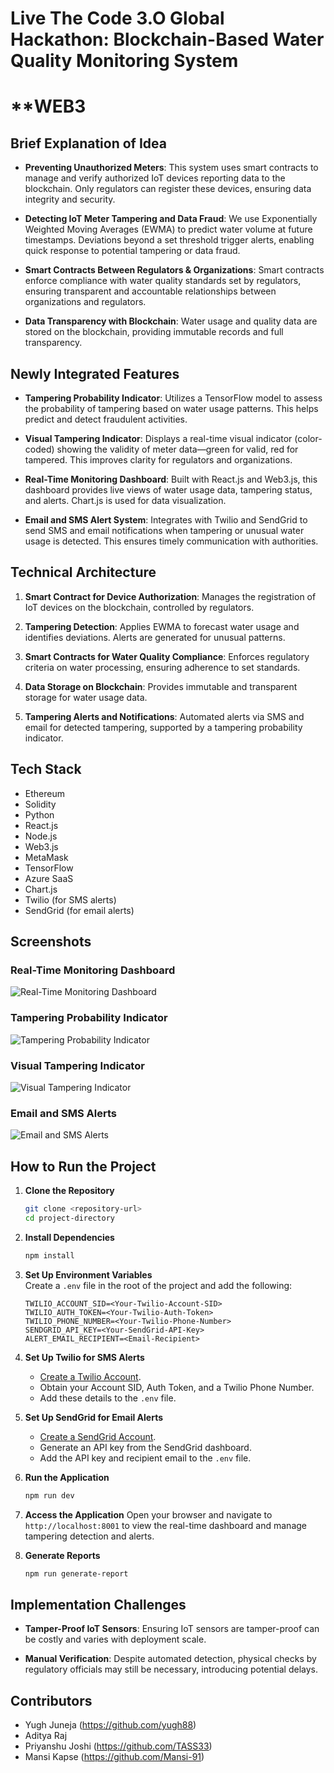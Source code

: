 # **Live The Code 3.O Global Hackathon: Blockchain-Based Water Quality Monitoring System**

# **WEB3

## **Brief Explanation of Idea**

- **Preventing Unauthorized Meters**: This system uses smart contracts to manage and verify authorized IoT devices reporting data to the blockchain. Only regulators can register these devices, ensuring data integrity and security.

- **Detecting IoT Meter Tampering and Data Fraud**: We use Exponentially Weighted Moving Averages (EWMA) to predict water volume at future timestamps. Deviations beyond a set threshold trigger alerts, enabling quick response to potential tampering or data fraud.

- **Smart Contracts Between Regulators & Organizations**: Smart contracts enforce compliance with water quality standards set by regulators, ensuring transparent and accountable relationships between organizations and regulators.

- **Data Transparency with Blockchain**: Water usage and quality data are stored on the blockchain, providing immutable records and full transparency.

## **Newly Integrated Features**

- **Tampering Probability Indicator**: Utilizes a TensorFlow model to assess the probability of tampering based on water usage patterns. This helps predict and detect fraudulent activities.

- **Visual Tampering Indicator**: Displays a real-time visual indicator (color-coded) showing the validity of meter data—green for valid, red for tampered. This improves clarity for regulators and organizations.

- **Real-Time Monitoring Dashboard**: Built with React.js and Web3.js, this dashboard provides live views of water usage data, tampering status, and alerts. Chart.js is used for data visualization.

- **Email and SMS Alert System**: Integrates with Twilio and SendGrid to send SMS and email notifications when tampering or unusual water usage is detected. This ensures timely communication with authorities.

## **Technical Architecture**

1. **Smart Contract for Device Authorization**: Manages the registration of IoT devices on the blockchain, controlled by regulators.

2. **Tampering Detection**: Applies EWMA to forecast water usage and identifies deviations. Alerts are generated for unusual patterns.

3. **Smart Contracts for Water Quality Compliance**: Enforces regulatory criteria on water processing, ensuring adherence to set standards.

4. **Data Storage on Blockchain**: Provides immutable and transparent storage for water usage data.

5. **Tampering Alerts and Notifications**: Automated alerts via SMS and email for detected tampering, supported by a tampering probability indicator.

## **Tech Stack**

- Ethereum
- Solidity
- Python
- React.js
- Node.js
- Web3.js
- MetaMask
- TensorFlow
- Azure SaaS
- Chart.js
- Twilio (for SMS alerts)
- SendGrid (for email alerts)

## **Screenshots**

### **Real-Time Monitoring Dashboard**
![Real-Time Monitoring Dashboard](https://link-to-your-image.com/dashboard.png)

### **Tampering Probability Indicator**
![Tampering Probability Indicator](https://link-to-your-image.com/tampering-indicator.png)

### **Visual Tampering Indicator**
![Visual Tampering Indicator](https://link-to-your-image.com/visual-tampering.png)

### **Email and SMS Alerts**
![Email and SMS Alerts](https://link-to-your-image.com/alerts.png)

## **How to Run the Project**

1. **Clone the Repository**
   ```bash
   git clone <repository-url>
   cd project-directory
   ```

2. **Install Dependencies**
   ```bash
   npm install
   ```

3. **Set Up Environment Variables**  
   Create a `.env` file in the root of the project and add the following:
   ```
   TWILIO_ACCOUNT_SID=<Your-Twilio-Account-SID>
   TWILIO_AUTH_TOKEN=<Your-Twilio-Auth-Token>
   TWILIO_PHONE_NUMBER=<Your-Twilio-Phone-Number>
   SENDGRID_API_KEY=<Your-SendGrid-API-Key>
   ALERT_EMAIL_RECIPIENT=<Email-Recipient>
   ```

4. **Set Up Twilio for SMS Alerts**
   - [Create a Twilio Account](https://www.twilio.com/try-twilio).
   - Obtain your Account SID, Auth Token, and a Twilio Phone Number.
   - Add these details to the `.env` file.

5. **Set Up SendGrid for Email Alerts**
   - [Create a SendGrid Account](https://signup.sendgrid.com/).
   - Generate an API key from the SendGrid dashboard.
   - Add the API key and recipient email to the `.env` file.

6. **Run the Application**
   ```bash
   npm run dev
   ```

7. **Access the Application**
   Open your browser and navigate to `http://localhost:8001` to view the real-time dashboard and manage tampering detection and alerts.

8. **Generate Reports**
   ```bash
   npm run generate-report
   ```

## **Implementation Challenges**

- **Tamper-Proof IoT Sensors**: Ensuring IoT sensors are tamper-proof can be costly and varies with deployment scale.

- **Manual Verification**: Despite automated detection, physical checks by regulatory officials may still be necessary, introducing potential delays.

## **Contributors**

- Yugh Juneja (https://github.com/yugh88)
- Aditya Raj
- Priyanshu Joshi (https://github.com/TASS33)
- Mansi Kapse  (https://github.com/Mansi-91)

